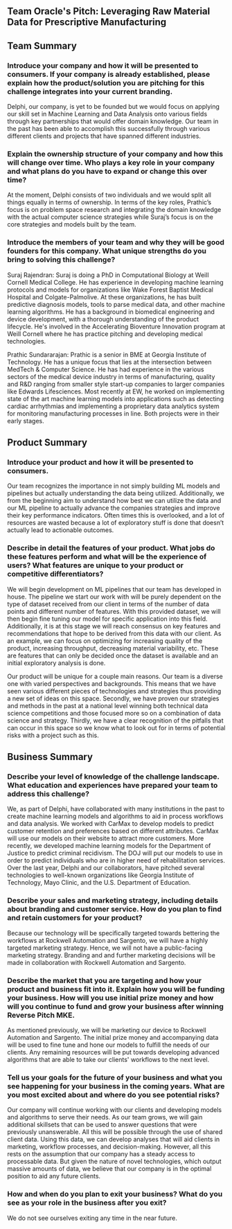 ## Team Oracle's Pitch: Leveraging Raw Material Data for Prescriptive Manufacturing

## Team Summary 

### Introduce your company and how it will be presented to consumers. If your company is already established, please explain how the product/solution you are pitching for this challenge integrates into your current branding.
Delphi, our company, is yet to be founded but we would focus on applying our skill set in Machine Learning and Data Analysis onto various fields through key partnerships that would offer domain knowledge. Our team in the past has been able to accomplish this successfully through various different clients and projects that have spanned different industries. 

### Explain the ownership structure of your company and how this will change over time. Who plays a key role in your company and what plans do you have to expand or change this over time?

At the moment, Delphi consists of two individuals and we would split all things equally in terms of ownership. In terms of the key roles, Prathic’s focus is on problem space research and integrating the domain knowledge with the actual computer science strategies while Suraj’s focus is on the core strategies and models built by the team. 

### Introduce the members of your team and why they will be good founders for this company. What unique strengths do you bring to solving this challenge?

Suraj Rajendran: Suraj is doing a PhD in Computational Biology at Weill Cornell Medical    College. He has experience in developing machine learning protocols and models for organizations like Wake Forest Baptist Medical Hospital and Colgate-Palmolive. At these organizations, he has built predictive diagnosis models, tools to parse medical data, and other machine learning algorithms. He has a background in biomedical engineering and device development, with a thorough understanding of the product lifecycle. He's involved in the Accelerating Bioventure Innovation program at Weill Cornell where he has practice pitching and developing medical technologies.

Prathic Sundararajan: Prathic is a senior in BME at Georgia Institute of Technology. He has a unique focus that lies at the intersection between MedTech & Computer Science. He has had experience in the various sectors of the medical device industry in terms of manufacturing, quality and R&D ranging from smaller style start-up companies to larger companies like Edwards Lifesciences. Most recently at EW, he worked on implementing state of the art machine learning models into applications such as detecting cardiac arrhythmias and implementing a proprietary data analytics system for monitoring manufacturing processes in line. Both projects were in their early stages.  

## Product Summary 

### Introduce your product and how it will be presented to consumers.
Our team recognizes the importance in not simply building ML models and pipelines but actually understanding the data being utilized. Additionally, we from the beginning aim to understand how best we can utilize the data and our ML pipeline to actually advance the companies strategies and improve their key performance indicators. Often times this is overlooked, and a lot of resources are wasted because a lot of exploratory stuff is done that doesn’t actually lead to actionable outcomes. 

### Describe in detail the features of your product. What jobs do these features perform and what will be the experience of users? What features are unique to your product or competitive differentiators?

We will begin development on ML pipelines that our team has developed in house. The pipeline we start our work with will be purely dependent on the type of dataset received from our client in terms of the number of data points and different number of features. With this provided dataset, we will then begin fine tuning our model for specific application into this field. Additionally, it is at this stage we will reach consensus on key features and recommendations that hope to be derived from this data with our client. As an example, we can focus on optimizing for increasing quality of the product, increasing throughput, decreasing material variability, etc. These are features that can only be decided once the dataset is available and an initial exploratory analysis is done. 

Our product will be unique for a couple main reasons. Our team is a diverse one with varied perspectives and backgrounds. This means that we have seen various different pieces of technologies and strategies thus providing a new set of ideas on this space. Secondly, we have proven our strategies and methods in the past at a national level winning both technical data science competitions and those focused more so on a combination of data science and strategy. Thirdly, we have a clear recognition of the pitfalls that can occur in this space so we know what to look out for in terms of potential risks with a project such as this. 

## Business Summary 

### Describe your level of knowledge of the challenge landscape. What education and experiences have prepared your team to address this challenge?
We, as part of Delphi, have collaborated with many institutions in the past to create machine learning models and algorithms to aid in process workflows and data analysis. We worked with CarMax to develop models to predict customer retention and preferences based on different attributes. CarMax will use our models on their website to attract more customers. More recently, we developed machine learning models for the Department of Justice to predict criminal recidivism. The DOJ will put our models to use in order to predict individuals who are in higher need of rehabilitation services. Over the last year, Delphi and our collaborators, have pitched several technologies to well-known organizations like Georgia Institute of Technology, Mayo Clinic, and the U.S. Department of Education.

### Describe your sales and marketing strategy, including details about branding and customer service. How do you plan to find and retain customers for your product?

Because our technology will be specifically targeted towards bettering the workflows at Rockwell Automation and Sargento, we will have a highly targeted marketing strategy. Hence, we will not have a public-facing marketing strategy. Branding and and further marketing decisions will be made in collaboration with Rockwell Automation and Sargento. 

### Describe the market that you are targeting and how your product and business fit into it. Explain how you will be funding your business. How will you use initial prize money and how will you continue to fund and grow your business after winning Reverse Pitch MKE.

As mentioned previously, we will be marketing our device to Rockwell Automation and Sargento. The initial prize money and accompanying data will be used to fine tune and hone our models to fulfill the needs of our clients. Any remaining resources will be put towards developing advanced algorithms that are able to take our clients' workflows to the next level. 

### Tell us your goals for the future of your business and what you see happening for your business in the coming years. What are you most excited about and where do you see potential risks?

Our company will continue working with our clients and developing models and algorithms to serve their needs. As our team grows, we will gain additional skillsets that can be used to answer questions that were previously unanswerable. All this will be possible through the use of shared client data. Using this data, we can develop analyses that will aid clients in marketing, workflow processes, and decision-making. However, all this rests on the assumption that our company has a steady access to processable data. But given the nature of novel technologies, which output massive amounts of data, we believe that our company is in the optimal position to aid any future clients.

### How and when do you plan to exit your business? What do you see as your role in the business after you exit?

We do not see ourselves exiting any time in the near future.
